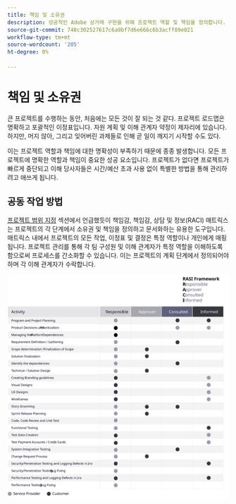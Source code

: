 ```yaml
---
title: 책임 및 소유권
description: 성공적인 Adobe 상거래 구현을 위해 프로젝트 역할 및 책임을 정의합니다.
source-git-commit: 748c302527617c6a9bf7d6e666c6b3acff89e021
workflow-type: tm+mt
source-wordcount: '205'
ht-degree: 0%

---
```



# 책임 및 소유권

큰 프로젝트를 수행하는 동안, 처음에는 모든 것이 잘 되는 것 같다. 프로젝트 로드맵은 명확하고 포괄적인 이정표입니다. 자원 계획 및 이해 관계자 약정이 제자리에 있습니다. 하지만, 머지 않아, 그리고 잊어버린 과제들로 인해 곧 일이 깨지기 시작할 수도 있다.

이는 프로젝트 역할과 책임에 대한 명확성이 부족하기 때문에 종종 발생합니다. 모든 프로젝트에 명확한 역할과 책임이 중요한 성공 요소입니다. 프로젝트가 없다면 프로젝트가 빠르게 중단되고 이해 당사자들은 시간/예산 초과 사용 없이 특별한 방법을 통해 관리하려고 애쓰게 됩니다.


## 공동 작업 방법

[프로젝트 범위 지정](../project-scope/deliverables.md) 섹션에서 언급했듯이 책임감, 책임감, 상담 및 정보(RACI) 매트릭스는 프로젝트의 각 단계에서 소유권 및 책임을 정의하고 문서화하는 유용한 도구입니다. 매트릭스 내에서 프로젝트의 모든 작업, 이정표 및 결정은 특정 역할이나 개인에게 매핑됩니다. 프로젝트 관리를 통해 각 팀 구성원 및 이해 관계자가 특정 역할을 이해하도록 함으로써 프로세스를 간소화할 수 있습니다. 이는 프로젝트의 계획 단계에서 정의되어야 하며 각 이해 관계자가 수락합니다.

![RACI 프레임워크를 설명하는 표](../../assets/playbooks/raci.svg)

